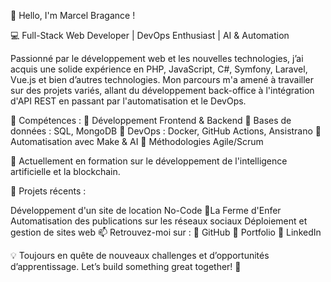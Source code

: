 👋 Hello, I'm Marcel Bragance !

💻 Full-Stack Web Developer | DevOps Enthusiast | AI & Automation

Passionné par le développement web et les nouvelles technologies, j’ai acquis une solide expérience en PHP, JavaScript, C#, Symfony, Laravel, Vue.js et bien d’autres technologies. Mon parcours m'a amené à travailler sur des projets variés, allant du développement back-office à l'intégration d'API REST en passant par l'automatisation et le DevOps.

🚀 Compétences :
🔹 Développement Frontend & Backend
🔹 Bases de données : SQL, MongoDB
🔹 DevOps : Docker, GitHub Actions, Ansistrano
🔹 Automatisation avec Make & AI
🔹 Méthodologies Agile/Scrum

🌱 Actuellement en formation sur le développement de l'intelligence artificielle et la blockchain.

📌 Projets récents :

Développement d'un site de location No-Code 📍La Ferme d'Enfer
Automatisation des publications sur les réseaux sociaux
Déploiement et gestion de sites web
📫 Retrouvez-moi sur :
🔗 GitHub
🔗 Portfolio
🔗 LinkedIn

💡 Toujours en quête de nouveaux challenges et d’opportunités d’apprentissage. Let’s build something great together! 🚀
